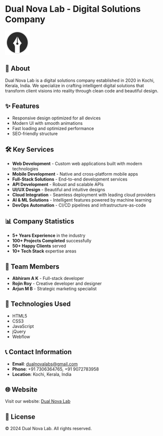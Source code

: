 # Dual Nova Lab - Digital Solutions Company

![Dual Nova Lab Logo](images/675040c2ca61ce816f9a1865_logo-image.svg)

## 🚀 About

Dual Nova Lab is a digital solutions company established in 2020 in Kochi, Kerala, India. We specialize in crafting intelligent digital solutions that transform client visions into reality through clean code and beautiful design.

## ✨ Features

- Responsive design optimized for all devices
- Modern UI with smooth animations
- Fast loading and optimized performance
- SEO-friendly structure

## 🛠️ Key Services

- **Web Development** - Custom web applications built with modern technologies
- **Mobile Development** - Native and cross-platform mobile apps
- **Full-Stack Solutions** - End-to-end development services
- **API Development** - Robust and scalable APIs
- **UI/UX Design** - Beautiful and intuitive designs
- **Cloud Integration** - Seamless deployment with leading cloud providers
- **AI & ML Solutions** - Intelligent features powered by machine learning
- **DevOps Automation** - CI/CD pipelines and infrastructure-as-code

## 📊 Company Statistics

- **5+ Years Experience** in the industry
- **100+ Projects Completed** successfully
- **50+ Happy Clients** served
- **10+ Tech Stack** expertise areas

## 👥 Team Members

- **Abhiram A K** - Full-stack developer
- **Rojin Roy** - Creative developer and designer
- **Arjun M B** - Strategic marketing specialist

## 🔧 Technologies Used

- HTML5
- CSS3
- JavaScript
- jQuery
- Webflow

## 📞 Contact Information

- **Email**: [dualnovalabs@gmail.com](mailto:dualnovalabs@gmail.com)
- **Phone**: +91 7306364765, +91 9072783958
- **Location**: Kochi, Kerala, India

## 🌐 Website

Visit our website: [Dual Nova Lab](https://dualnova-latest.netlify.app/)

## 📝 License

© 2024 Dual Nova Lab. All rights reserved. 